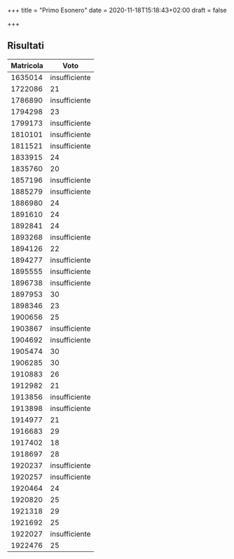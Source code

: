 +++
title = "Primo Esonero"
date = 2020-11-18T15:18:43+02:00
draft = false

+++

## Risultati

| Matricola | Voto          |
| --------- | ------------- |
| 1635014   | insufficiente |
| 1722086   | 21            |
| 1786890   | insufficiente |
| 1794298   | 23            |
| 1799173   | insufficiente |
| 1810101   | insufficiente |
| 1811521   | insufficiente |
| 1833915   | 24            |
| 1835760   | 20            |
| 1857196   | insufficiente |
| 1885279   | insufficiente |
| 1886980   | 24            |
| 1891610   | 24            |
| 1892841   | 24            |
| 1893268   | insufficiente |
| 1894126   | 22            |
| 1894277   | insufficiente |
| 1895555   | insufficiente |
| 1896738   | insufficiente |
| 1897953   | 30            |
| 1898346   | 23            |
| 1900656   | 25            |
| 1903867   | insufficiente |
| 1904692   | insufficiente |
| 1905474   | 30            |
| 1906285   | 30            |
| 1910883   | 26            |
| 1912982   | 21            |
| 1913856   | insufficiente |
| 1913898   | insufficiente |
| 1914977   | 21            |
| 1916683   | 29            |
| 1917402   | 18            |
| 1918697   | 28            |
| 1920237   | insufficiente |
| 1920257   | insufficiente |
| 1920464   | 24            |
| 1920820   | 25            |
| 1921318   | 29            |
| 1921692   | 25            |
| 1922027   | insufficiente |
| 1922476   | 25            |